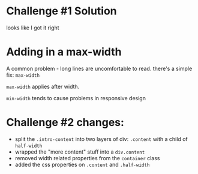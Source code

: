 # Challenge #1 Solution
looks like I got it right

# Adding in a max-width
A common problem - long lines are uncomfortable to read.
there's a simple fix: `max-width`

`max-width` applies after width.

`min-width` tends to cause problems in responsive design

# Challenge #2 changes:
* split the `.intro-content` into two layers of div: `.content` with a child of `half-width`
* wrapped the "more content" stuff into a `div.content`
* removed width related properties from the `container` class
* added the css properties on `.content` and `.half-width`